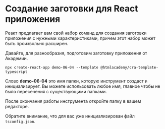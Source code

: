 # Создание заготовки для React приложения

Реакт предлагает вам свой набор команд для создания заготовки приложения с нужными характеристиками, причем этот набор может быть произвольно расширен.

Давайте, для разнообразия, подготовим заготовку приложения от Академии.

```terminal
npx create-react-app demo-06-04 --template @htmlacademy/cra-template-typescript
```

Слово **demo-06-04** это имя папки, которую инструмент создаст и инициализирует. Вы можете использовать любое имя, главное чтобы не было пересечения с существующими папками.

После окончания работы инструмента откройте папку в вашем редакторе.

Обратите внимание, что для вас уже инициализирован файл `tsconfig.json`.

